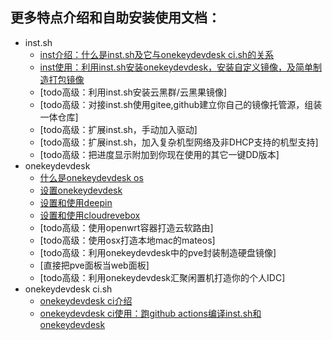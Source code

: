 

更多特点介绍和自助安装使用文档：
-------

+  inst.sh
     +  [inst介绍：什么是inst.sh及它与onekeydevdesk ci.sh的关系](../instintro/)
     +  [inst使用：利用inst.sh安装onekeydevdesk，安装自定义镜像，及简单制造打包镜像](../instusage/)
     +  [todo高级：利用inst.sh安装云黑群/云黑果镜像]
     +  [todo高级：对接inst.sh使用gitee,github建立你自己的镜像托管源，组装一体仓库]
     +  [todo高级：扩展inst.sh，手动加入驱动]
     +  [todo高级：扩展inst.sh，加入复杂机型网络及非DHCP支持的机型支持]
     +  [todo高级：把进度显示附加到你现在使用的其它一键DD版本]
+  onekeydevdesk
     +  [什么是onekeydevdesk os](../1kddintro/)
     +  [设置onekeydevdesk](../1kddusage/)
     +  [设置和使用deepin](../dpiusage/)
     +  [设置和使用cloudrevebox](../cloudreveboxusage/)
     +  [todo高级：使用openwrt容器打造云软路由]
     +  [todo高级：使用osx打造本地mac的mateos]
     +  [todo高级：利用onekeydevdesk中的pve封装制造硬盘镜像]
     +  [直接把pve面板当web面板]
     +  [todo高级：利用onekeydevdesk汇聚闲置机打造你的个人IDC]
+  onekeydevdesk ci.sh
     +  [onekeydevdesk ci介绍](../ciintro/)
     +  [onekeydevdesk ci使用：跑github actions编译inst.sh和onekeydevdesk](../ciusage/)
